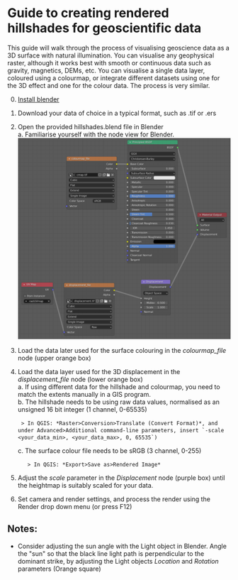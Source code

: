 # Guide to creating rendered hillshades for geoscientific data

This guide will walk through the process of visualising geoscience data as a 3D surface with natural illumination. You can visualise any geophysical raster, although it works best with smooth or continuous data such as gravity, magnetics, DEMs, etc. 
You can visualise a single data layer, coloured using a colourmap, or integrate different datasets using one for the 3D effect and one for the colour data. The process is very similar.


0. [Install blender](https://www.blender.org/download/)
1. Download your data of choice in a typical format, such as .tif or .ers
1. Open the provided hillshades.blend file in Blender  
    a. Familiarise yourself with the node view for Blender.  
    ![node layout of hillshades.blend](https://github.com/LSgeo/earth_blender/blob/hillshades/Data/Repo_Resources/hillshades_nodes.png)
3. Load the data later used for the surface colouring in the *colourmap_file* node (upper orange box)  
4. Load the data layer used for the 3D displacement in the *displacement_file* node (lower orange box)  
     a. If using different data for the hillshade and colourmap, you need to match the extents manually in a GIS program.  
     b. The hillshade needs to be using raw data values, normalised as an unsigned 16 bit integer (1 channel, 0-65535)  
     
        > In QGIS: *Raster>Conversion>Translate (Convert Format)*, and under Advanced>Additional command-line parameters, insert `-scale <your_data_min>, <your_data_max>, 0, 65535`)     
     c. The surface colour file needs to be sRGB (3 channel, 0-255)
     
          > In QGIS: *Export>Save as>Rendered Image*
5. Adjust the *scale* parameter in the *Displacement* node (purple box) until the heightmap is suitably scaled for your data. 
6. Set camera and render settings, and process the render using the Render drop down menu (or press F12)


## Notes:
* Consider adjusting the sun angle with the Light object in Blender. Angle the "sun" so that the black line light path is perpendicular to the dominant strike, by adjusting the Light objects *Location* and *Rotation* parameters (Orange square)
